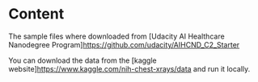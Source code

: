 # Content

The sample files where downloaded from [Udacity AI Healthcare Nanodegree Program]<https://github.com/udacity/AIHCND_C2_Starter>

You can download the data from the [kaggle website]<https://www.kaggle.com/nih-chest-xrays/data> and run it locally.
